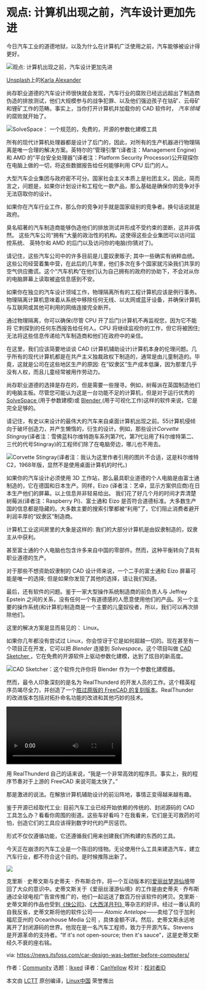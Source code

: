 [#]: subject: "Opinion: Car Design Was Better Before Computers"
[#]: via: "https://news.itsfoss.com/car-design-was-better-before-computers/"
[#]: author: "Community https://news.itsfoss.com/author/team/"
[#]: collector: "lkxed"
[#]: translator: "CanYellow"
[#]: reviewer: " "
[#]: publisher: " "
[#]: url: " "

观点: 计算机出现之前，汽车设计更加先进
======
今日汽车工业的道德地狱，以及为什么在计算机广泛使用之前，汽车能够被设计得更好。

![观点: 计算机出现之前，汽车设计更加先进][1]

[Unsplash][3]上的[Karla Alexander][2] 

尚存职业道德的汽车设计师很快就会发现，汽车行业的腐败已经远远超出了制造商伪造的排放测试，他们大规模参与的战争犯罪、以及他们强迫孩子在钴矿、云母矿和锂矿工作的范畴。事实上，当你打开计算机并加载你的 CAD 软件时， *汽车领域*的腐败就开始了。

![SolveSpace： 一个规范的，免费的，开源的参数化建模工具][4] 

所有的现代计算机处理器都是设计了后门的，因此，对所有的生产机器进行物理隔离是唯一合理的解决方案。英特尔的“管理引擎”(译者注：Management Engine)和 AMD 的“平台安全处理器”(译者注：Platform Security Processor)公开窥探你在电脑上做的一切，将这些数据报告给任何能够利用 CPU 后门的人。

大型汽车企业集团与政府密不可分。国家社会主义本质上是社团主义。因此，简而言之，问题是，如果你计划设计和工程化一款产品，那么基础是确保你的竞争对手无法窃取你的设计。

如果你在汽车行业工作，那么你的竞争对手就是国家级别的竞争者。换句话说就是政府。

臭名昭著的汽车制造商能够伪造他们的排放测试并形成不受约束的垄断，这并非偶然。 这些汽车公司“拥有”大量的政治性的机构。这使得这些企业集团可以访问监控系统、 英特尔和 AMD 的后门以及访问你的电脑(你猜对了)。

请记住，这些汽车公司中的许多目前是儿童奴隶贩子; 其中一些确实有纳粹血统。这些公司经营着集中营，在此后的几年里，他们多次在多个国家就污染我们共享的空气供应撒谎。这个“汽车机构”在他们认为自己拥有的政府的协助下，不会对从你的电脑屏幕上读取被盗信息感到不安。

如果你在独立的汽车设计领域工作，物理隔离所有的工程计算机应该是例行事务。物理隔离计算机意味着从系统中移除任何无线、以太网或蓝牙设备，并确保计算机与互联网或其他可利用的网络连接完全断开。

通过物理隔离，你可以确保(尽管 CPU 开了后门)计算机不再监视您，因为它不能将 它刺探到的任何东西报告给任何人。CPU 将继续监视你的工作，但它将被困住; 无法将这些信息传递给汽车制造商和他们在政府中的亲信。

在这里，我们应该简要地谈谈 CAD (计算机辅助设计)计算机本身的伦理问题。几乎所有的现代计算机都是在共产主义独裁政权下制造的，通常是由儿童制造的。毕竟，这就是公司在这些地区生产的原因: 在“奴隶区”生产成本低廉，因为那里几乎没有人权，而且儿童经常被用作劳动力。

尚存职业道德的选择是存在的，但是需要一些搜寻。例如，树莓派在英国制造他们的电脑主板。尽管您可能认为这是一台功能不足的计算机，但是对于运行优秀的  [ SolveSpace ][5]  (用于参数建模)或  [ Blender ][6] (用于可视化工作)这样的软件来说，它是完全足够的。

请记住，有史以来设计的最伟大的汽车来自桌面计算机出现之前。55计算机侵倾向于破坏创造力，并产生懒惰的，衍生的设计。例如，那些设计*Corvette Stingray*(译者注：雪佛蓝科尔维特跑车系列第7代，第7代沿用了科尔维特第二、三代的代号Stingray)的工程师们除了在电脑旁边，哪儿也不用去。

![Corvette Stingray(译者注：我认为这里作者引用的图片不合适，这是科尔维特C2，1968年版，显然不是使用桌面计算机的时代。)][7]

如果你的汽车设计必须使用 3D 工作站，那么最具职业道德的个人电脑是由富士通制造的，它在德国和日本生产。同样，Eizo (译者注：艺卓，显示方案供应商)在日本生产他们的屏幕。以上信息并非轻易给出。 我们花了好几个月的时间才弄清楚树莓派(译者注：Raspberry Pi)、富士通和 Eizo 是否符合道德标准。大多数生产国的信息都是隐藏的。大多数主要的搜索引擎都被“利用”了，它们阻止消费者避开利润丰厚的“奴隶区”制造商。

计算机工业这间房里的大象是这样的: 我们的大部分计算机是由奴隶制造的，奴隶主从中获利。

甚至富士通的个人电脑也包含许多来自中国的零部件。然而，这种平衡转向了具有职业道德的生产。

对于那些不想资助奴隶制的 CAD 设计师来说，一个二手的富士通和 Eizo 屏幕可能是唯一的选择; 但是如果你发现了其他的选择，请让我们知道。

最后，还有软件的问题。鉴于一家大型操作系统制造商的前负责人与 Jeffrey Epstein 之间的关系，没有任何一个有道德感的人愿意使用他们的产品。另一个主要的操作系统(和计算机)制造商是一个主要的儿童奴役者，所以，我们可以再次排除他们。

这里的解决方案是显而易见的： Linux。

如果你几年都没有尝试过 Linux，你会惊讶于它是如何超越一切的。现在甚至有一个项目正在开发，它可以把 *Blender* 连接到  *Solvespace*。这个项目叫做 [ CAD Sketcher ][8]，它在免费的开源软件上驱动参数化建模，达到了炫目的新高度。

![CAD Sketcher：这个软件允许你将 Blender 作为一个参数化建模器。][9] 

然而，最令人印象深刻的是名为 RealThunderd 的开发人员的工作。这个精英程序员竭尽全力，并创造了一个[胜过原版的 FreeCAD 的复刻版本][10]。RealThunder 的改进版本包括对拓扑命名功能的改进和其他巧妙的技术。

![][11]

用 RealThunderd 自己的话来说，“我是一个非常高效的程序员。事实上，我的程序节奏对于上游的 FreeCAD 来说可能太快了。”

那是激进的说法。在解放计算机辅助设计的前沿阵地，事情正变得越来越有趣。

鉴于开源已经取代工业: 目前汽车工业已经开始依赖的传统的、封闭源码的 CAD 工具怎么办？看看你周围的街道。这些车好看吗？在我看来，它们是无可救药的可怕，创造它们的工具应该得到数字时代的严厉惩罚。

形式不仅仅遵循功能，它还遵循我们用来创建我们所构建的东西的工具。

今天正在崩溃的汽车工业是一个陈旧的怪物。无论使用什么工具来建造汽车，建立汽车行业，都不符合这个目的。是时候推陈出新了。

![][12]

克里斯 · 史蒂文斯与史蒂夫 · 乔布斯合作，将一个互动版本的][爱丽丝梦游仙境][13]带回了大众的意识中。史蒂文斯关于《爱丽丝漫游仙境》的工作是由史蒂夫 · 乔布斯通过全球电视广告宣传推广的，他们一起运送了数百万份该软件的拷贝。克里斯 · 史蒂文斯的作品也受到[《快公司》][14]、[《大西洋月刊》][15]等杂志的好评。经过一番认真的自我反省，史蒂文斯将他的软件公司—— *Atomic Antelope*——卖给了位于加利福尼亚州的 Oceanhouse Media 公司 ，具体金额不详。然后，史蒂文斯永远地离开了封闭源码的世界。他现在是一名汽车工程师，致力于开源汽车。Stevens 是开源革命的支持者。“If it's not open-source; then it's sauce”，这是史蒂文斯经久不衰的座右铭。



via: https://news.itsfoss.com/car-design-was-better-before-computers/

作者：[Community][a]
选题：[lkxed][b]
译者：[CanYellow](https://github.com/CanYellow)
校对：[校对者ID](https://github.com/校对者ID)

本文由 [LCTT](https://github.com/LCTT/TranslateProject) 原创编译，[Linux中国](https://linux.cn/) 荣誉推出

[a]: https://news.itsfoss.com/author/team/
[b]: https://github.com/lkxed
[1]: https://images.unsplash.com/photo-1484687742385-1249620c2687?crop=entropy&cs=tinysrgb&fit=max&fm=jpg&ixid=MnwxMTc3M3wwfDF8c2VhcmNofDE2fHx2aW50YWdlJTIwY2FyfGVufDB8fHx8MTY2MjE3NTc0NA&ixlib=rb-1.2.1&q=80&w=1200
[2]: https://unsplash.com/@kmvrlv?utm_source=ghost&utm_medium=referral&utm_campaign=api-credit
[3]: https://unsplash.com/?utm_source=ghost&utm_medium=referral&utm_campaign=api-credit
[4]: https://news.itsfoss.com/content/images/2022/08/solvespace.jpg
[5]: https://solvespace.com/index.pl
[6]: https://www.blender.org/
[7]: https://news.itsfoss.com/content/images/2022/08/corvette-68.jpg
[8]: https://www.cadsketcher.com/
[9]: https://news.itsfoss.com/content/images/2022/08/CAD-Sketcher-Blender.jpg
[10]: https://www.patreon.com/thundereal
[11]: https://news.itsfoss.com/content/media/2022/09/drawstyle.webm
[12]: https://news.itsfoss.com/content/images/2022/09/chris-stevens-photo-1.jpeg
[13]: https://www.youtube.com/watch?v=gew68Qj5kxw
[14]: https://www.fastcompany.com/1694027/alice-ipad-co-creator-chris-stevens-risk-and-rabbit-holes
[15]: https://www.theatlantic.com/entertainment/archive/2011/03/the-most-technologically-advanced-book-for-the-ipad/72610/
[16]: https://vo.lc/ano/
